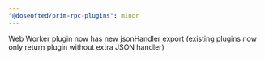 ```yaml
---
"@doseofted/prim-rpc-plugins": minor
---
```


Web Worker plugin now has new jsonHandler export (existing plugins now only return plugin without extra JSON handler)

